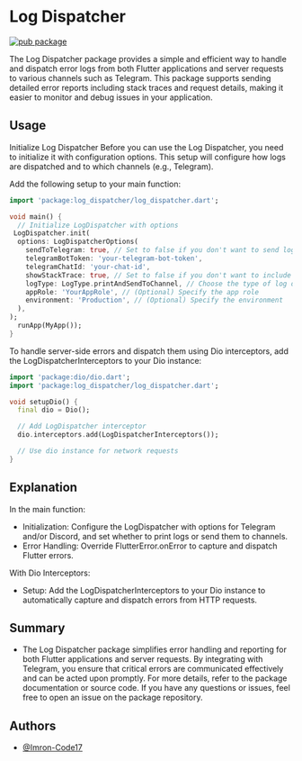 # Log Dispatcher

[![pub package](https://img.shields.io/badge/pub-v1.1.1-blue?logo=dart&logoColor=00b9fc)](https://pub.dev/packages/log_dispatcher)


The Log Dispatcher package provides a simple and efficient way to handle and dispatch error logs from both Flutter applications and server requests to various channels such as Telegram. This package supports sending detailed error reports including stack traces and request details, making it easier to monitor and debug issues in your application.

## Usage

Initialize Log Dispatcher
Before you can use the Log Dispatcher, you need to initialize it with configuration options. This setup will configure how logs are dispatched and to which channels (e.g., Telegram).

Add the following setup to your main function:

```dart
import 'package:log_dispatcher/log_dispatcher.dart';

void main() {
  // Initialize LogDispatcher with options
 LogDispatcher.init(
  options: LogDispatcherOptions(
    sendToTelegram: true, // Set to false if you don't want to send logs to Telegram
    telegramBotToken: 'your-telegram-bot-token',
    telegramChatId: 'your-chat-id',
    showStackTrace: true, // Set to false if you don't want to include stack traces in logs
    logType: LogType.printAndSendToChannel, // Choose the type of log dispatching
    appRole: 'YourAppRole', // (Optional) Specify the app role
    environment: 'Production', // (Optional) Specify the environment
  ),
);
  runApp(MyApp());
}
```
To handle server-side errors and dispatch them using Dio interceptors, add the LogDispatcherInterceptors to your Dio instance:

```dart
import 'package:dio/dio.dart';
import 'package:log_dispatcher/log_dispatcher.dart';

void setupDio() {
  final dio = Dio();

  // Add LogDispatcher interceptor
  dio.interceptors.add(LogDispatcherInterceptors());

  // Use dio instance for network requests
}

```


## Explanation
In the main function:

 - Initialization: Configure the LogDispatcher with options for Telegram and/or Discord, and set whether to print logs or send them to channels.
 - Error Handling: Override FlutterError.onError to capture and dispatch Flutter errors.

With Dio Interceptors:

 - Setup: Add the LogDispatcherInterceptors to your Dio instance to automatically capture and dispatch errors from HTTP requests.

## Summary
  - The Log Dispatcher package simplifies error handling and reporting for both Flutter applications and server requests. By integrating with Telegram, you ensure that critical errors are communicated effectively and can be acted upon promptly. For more details, refer to the package documentation or source code. If you have any questions or issues, feel free to open an issue on the package repository.

## Authors
- [@Imron-Code17](https://github.com/Imron-Code17)


